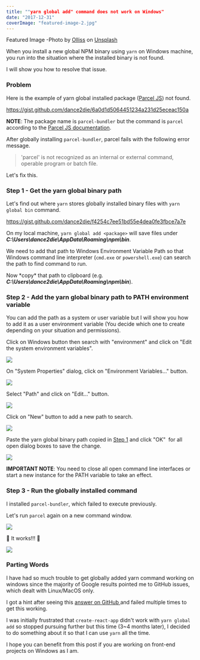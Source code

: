 ```yaml
---
title: ""yarn global add" command does not work on Windows"
date: "2017-12-31"
coverImage: "featured-image-2.jpg"
---
```


Featured Image -Photo by [Olliss](https://unsplash.com/photos/P6-S4QZtAvA?utm_source=unsplash&utm_medium=referral&utm_content=creditCopyText) on [Unsplash](https://unsplash.com/?utm_source=unsplash&utm_medium=referral&utm_content=creditCopyText)

When you install a new global NPM binary using `yarn` on Windows machine, you run into the situation where the installed binary is not found.

I will show you how to resolve that issue.

### Problem

Here is the example of yarn global installed package ([Parcel JS](https://parceljs.org/)) not found.

https://gist.github.com/dance2die/6a0d1d5064451234a231d25eceac150a

**NOTE**: The package name is `parcel-bundler` but the command is `parcel` according to the [Parcel JS documentation](https://parceljs.org/getting_started.html).

After globally installing `parcel-bundler`, parcel fails with the following error message.

> 'parcel' is not recognized as an internal or external command, operable program or batch file.

Let's fix this.

### Step 1 - Get the yarn global binary path

Let's find out where `yarn` stores globally installed binary files with `yarn global bin` command.

https://gist.github.com/dance2die/f4254c7ee51bd55e4dea0fe3fbce7a7e

On my local machine, `yarn global add <package>` will save files under **_C:\\Users\\dance2die\\AppData\\Roaming\\npm\\bin_**.

We need to add that path to Windows Environment Variable Path so that Windows command line interpreter (`cmd.exe` or `powershell.exe`) can search the path to find command to run.

Now \*copy\* that path to clipboard (e.g. **_C:\\Users\\dance2die\\AppData\\Roaming\\npm\\bin_**).

### Step 2 - Add the yarn global binary path to PATH environment variable

You can add the path as a system or user variable but I will show you how to add it as a user environment variable (You decide which one to create depending on your situation and permissions).

Click on Windows button then search with "environment" and click on "Edit the system environment variables".

![](https://www.slightedgecoder.com/wp-content/uploads/2017/12/windows-environment-search.jpg)

On "System Properties" dialog, click on "Environment Variables..." button.

![](https://www.slightedgecoder.com/wp-content/uploads/2017/12/system-properties-environment-variable-button.jpg)

Select "Path" and click on "Edit..." button.

![](https://www.slightedgecoder.com/wp-content/uploads/2017/12/environment-variables-edit-button.jpg)

Click on "New" button to add a new path to search.

![](https://www.slightedgecoder.com/wp-content/uploads/2017/12/environment-variables-new-button.jpg)

Paste the yarn global binary path copied in [Step 1](#step1) and click "OK"  for all open dialog boxes to save the change.

![](https://www.slightedgecoder.com/wp-content/uploads/2017/12/environment-variables-new-path-variable.jpg)

**IMPORTANT NOTE**: You need to close all open command line interfaces or start a new instance for the PATH variable to take an effect.

### Step 3 - Run the globally installed command

I installed `parcel-bundler`, which failed to execute previously.

Let's run `parcel` again on a new command window.

![](https://www.slightedgecoder.com/wp-content/uploads/2017/12/parcel-runs.jpg)

🎉 It works!!! 🎉

![](https://media.giphy.com/media/OoTKFwKiOAbYc/giphy.gif)

### Parting Words

I have had so much trouble to get globally added yarn command working on windows since the majority of Google results pointed me to GitHub issues, which dealt with Linux/MacOS only.

I got a hint after seeing this [answer on GitHub ](https://github.com/yarnpkg/yarn/issues/3431#issuecomment-303399450)and failed multiple times to get this working.

I was initially frustrated that `create-react-app` didn't work with `yarn global add` so stopped pursuing further but this time (3~4 months later), I decided to do something about it so that I can use `yarn` all the time.

I hope you can benefit from this post if you are working on front-end projects on Windows as I am.
